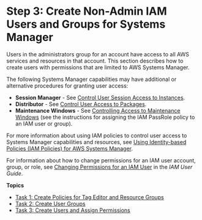 # Step 3: Create Non\-Admin IAM Users and Groups for Systems Manager<a name="setup-create-iam-user"></a>

Users in the administrators group for an account have access to all AWS services and resources in that account\. This section describes how to create users with permissions that are limited to AWS Systems Manager\.

The following Systems Manager capabilities may have additional or alternative procedures for granting user access:
+ **Session Manager** \- See [Control User Session Access to Instances](session-manager-getting-started-restrict-access.md)\.
+ **Distributor** \- See [Control User Access to Packages](distributor-getting-started-restrict-access.md)\.
+ **Maintenance Windows** \- See [Controlling Access to Maintenance Windows](sysman-maintenance-permissions.md) \(see the instructions for assigning the IAM PassRole policy to an IAM user or group\)\.

For more information about using IAM policies to control user access to Systems Manager capabilities and resources, see [Using Identity\-based Policies \(IAM Policies\) for AWS Systems Manager](auth-and-access-control-iam-identity-based-access-control.md)\.

For information about how to change permissions for an IAM user account, group, or role, see [Changing Permissions for an IAM User](https://docs.aws.amazon.com/IAM/latest/UserGuide/id_users_change-permissions.html) in the *IAM User Guide*\.

**Topics**
+ [Task 1: Create Policies for Tag Editor and Resource Groups](setup-create-users-nonadmin-policies.md)
+ [Task 2: Create User Groups](setup-create-users-nonadmin-groups.md)
+ [Task 3: Create Users and Assign Permissions](setup-create-users-nonadmin-users.md)